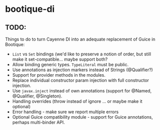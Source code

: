 # bootique-di

## TODO:

Things to do to turn Cayenne DI into an adequate replacement of Guice in
Bootique:

* `List` vs `Set` bindings (we'd like to preserve a notion of order,
but still make it set-compatible... maybe support both?
* Allow binding generic types. `TypeLiteral` must be public.
* Use annotations as injection markers instead of Strings (@Qualifier?)
* Support for provider methods in the modules.
* Replace individual constructor param injection with full constructor injection.
* Use `javax.inject` instead of own annotations (support for @Named, @Qualifier,
  @Singleton).
* Handling overrides (throw instead of ignore ... or maybe make it optional)
* Error handling - make sure we report multiple errors
* Optional Guice compatibility module - support for Guice annotations,
perhaps multi-binder API.
